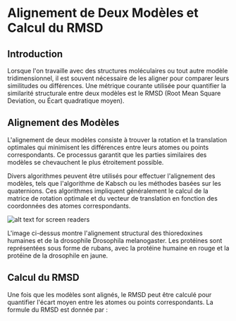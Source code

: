 # Alignement de Deux Modèles et Calcul du RMSD

## Introduction

Lorsque l'on travaille avec des structures moléculaires ou tout autre modèle tridimensionnel, il est souvent nécessaire de les aligner pour comparer leurs similitudes ou différences. Une métrique courante utilisée pour quantifier la similarité structurale entre deux modèles est le RMSD (Root Mean Square Deviation, ou Écart quadratique moyen).

## Alignement des Modèles

L'alignement de deux modèles consiste à trouver la rotation et la translation optimales qui minimisent les différences entre leurs atomes ou points correspondants. Ce processus garantit que les parties similaires des modèles se chevauchent le plus étroitement possible.

Divers algorithmes peuvent être utilisés pour effectuer l'alignement des modèles, tels que l'algorithme de Kabsch ou les méthodes basées sur les quaternions. Ces algorithmes impliquent généralement le calcul de la matrice de rotation optimale et du vecteur de translation en fonction des coordonnées des atomes correspondants.

![alt text for screen readers](../assets/Alignment_of_thioredoxins2.png)

L'image ci-dessus montre l'alignement structural des thioredoxines humaines et de la drosophile Drosophila melanogaster. Les protéines sont représentées sous forme de rubans, avec la protéine humaine en rouge et la protéine de la drosophile en jaune.
## Calcul du RMSD

Une fois que les modèles sont alignés, le RMSD peut être calculé pour quantifier l'écart moyen entre les atomes ou points correspondants. La formule du RMSD est donnée par :


